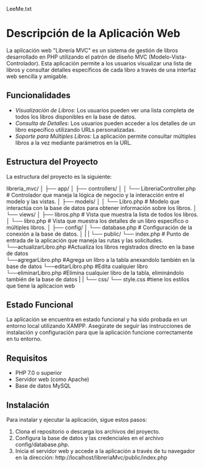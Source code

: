 LeeMe.txt

# Descripción de la Aplicación Web

La aplicación web "Librería MVC" es un sistema de gestión de libros desarrollado en PHP utilizando el patrón de diseño MVC (Modelo-Vista-Controlador). 
Esta aplicación permite a los usuarios visualizar una lista de libros y consultar detalles específicos de cada libro a través de una interfaz web sencilla y amigable.

## Funcionalidades

- *Visualización de Libros*: Los usuarios pueden ver una lista completa de todos los libros disponibles en la base de datos.
- *Consulta de Detalles*: Los usuarios pueden acceder a los detalles de un libro específico utilizando URLs personalizadas.
- *Soporte para Múltiples Libros*: La aplicación permite consultar múltiples libros a la vez mediante parámetros en la URL.

## Estructura del Proyecto

La estructura del proyecto es la siguiente:

libreria_mvc/
│
├── app/
│   ├── controllers/
│   │   └── LibreriaController.php  # Controlador que maneja la lógica de negocio y la interacción entre el modelo y las vistas.
│   ├── models/
│   │   └── Libro.php                # Modelo que interactúa con la base de datos para obtener información sobre los libros.
│   └── views/
│       ├── libros.php               # Vista que muestra la lista de todos los libros.
│       └── libro.php                # Vista que muestra los detalles de un libro específico o múltiples libros.
│
├── config/
│   └── database.php                  # Configuración de la conexión a la base de datos.
│
|
|
└── public/
    └── index.php # Punto de entrada de la aplicación que maneja las rutas y las solicitudes.
	└──actualizarLibro.php #Actualiza los libros registrados directo en la base de datos		
	└──agregarLibro.php #Agrega un libro a la tabla anexandolo también en la base de datos
	└──editarLibro.php #Edita cualquier libro
	└──eliminarLibro.php #Elimina cualquier libro de la tabla, eliminándolo también de la base de datos
|
|
└── css/
	└── style.css #tiene los estilos que tiene la aplicacion web 



## Estado Funcional

La aplicación se encuentra en estado funcional y ha sido probada en un entorno local utilizando XAMPP.
Asegúrate de seguir las instrucciones de instalación y configuración para que la aplicación funcione correctamente en tu entorno.

## Requisitos

- PHP 7.0 o superior
- Servidor web (como Apache)
- Base de datos MySQL

## Instalación

Para instalar y ejecutar la aplicación, sigue estos pasos:

1. Clona el repositorio o descarga los archivos del proyecto.
2. Configura la base de datos y las credenciales en el archivo config/database.php.
3. Inicia el servidor web y accede a la aplicación a través de tu navegador en la dirección: http://localhost/libreriaMvc/public/index.php
